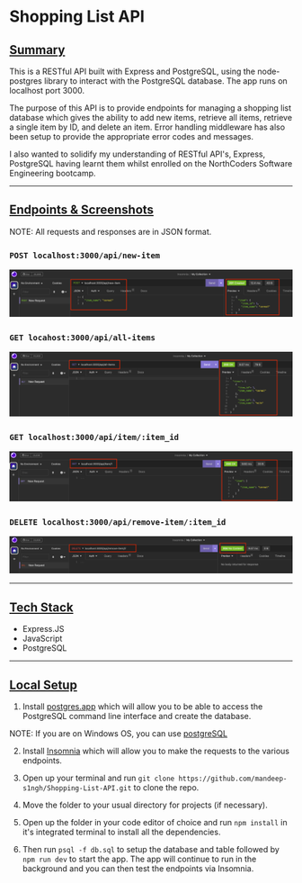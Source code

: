 # **Shopping List API**

## <ins>Summary</ins>

This is a RESTful API built with Express and PostgreSQL, using the node-postgres library to interact with the PostgreSQL database. The app runs on localhost port 3000.

The purpose of this API is to provide endpoints for managing a shopping list database which gives the ability to add new items, retrieve all items, retrieve a single item by ID, and delete an item. Error handling middleware has also been setup to provide the appropriate error codes and messages.

I also wanted to solidify my understanding of RESTful API's, Express, PostgreSQL having learnt them whilst enrolled on the NorthCoders Software Engineering bootcamp.

---

## <ins>Endpoints & Screenshots</ins>

NOTE: All requests and responses are in JSON format.

### `POST localhost:3000/api/new-item`

![POST new item](./screenshots/post%20request%20-%20new%20item.png)

### `GET locahost:3000/api/all-items`

![GET all items](./screenshots/get%20request%20-%20all%20items.png)

### `GET localhost:3000/api/item/:item_id`

![GET single item](./screenshots/get%20request%20-%20single%20item.png)

### `DELETE localhost:3000/api/remove-item/:item_id`

![DELETE single item](./screenshots/delete%20request%20-%20single%20item.png)

---

## <ins>Tech Stack</ins>

- Express.JS
- JavaScript
- PostgreSQL

---

## <ins>Local Setup</ins>

1. Install [postgres.app](https://postgresapp.com/) which will allow you to be able to access the PostgreSQL command line interface and create the database.

NOTE: If you are on Windows OS, you can use [postgreSQL](https://www.postgresql.org/download/windows/)

2. Install [Insomnia](https://insomnia.rest/) which will allow you to make the requests to the various endpoints.

3. Open up your terminal and run `git clone https://github.com/mandeep-s1ngh/Shopping-List-API.git` to clone the repo.

4. Move the folder to your usual directory for projects (if necessary).

5. Open up the folder in your code editor of choice and run `npm install` in it's integrated terminal to install all the dependencies.

6. Then run `psql -f db.sql` to setup the database and table followed by `npm run dev` to start the app. The app will continue to run in the background and you can then test the endpoints via Insomnia.
